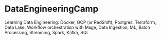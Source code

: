 # DataEngineeringCamp
Learning Data Engineering: Docker, GCP (or RedShift), Postgres, Terraform, Data Lake, Workflow orchestration with Mage, Data Ingestion, ML, Batch Processing, Streaming, Spark, Kafka, SQL
